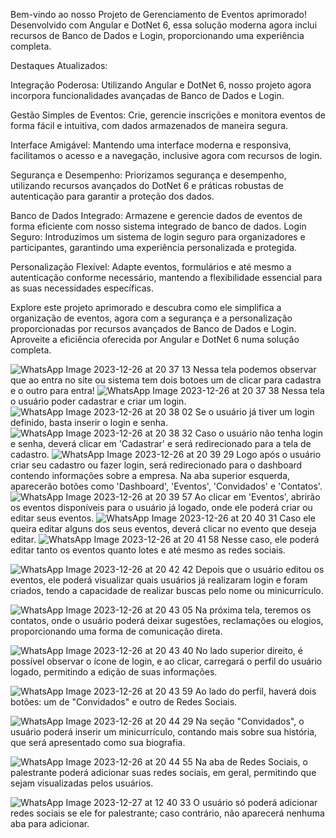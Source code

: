 Bem-vindo ao nosso Projeto de Gerenciamento de Eventos aprimorado! Desenvolvido com Angular e DotNet 6, essa solução moderna agora inclui recursos de Banco de Dados e Login, proporcionando uma experiência completa.


Destaques Atualizados:



Integração Poderosa: Utilizando Angular e DotNet 6, nosso projeto agora incorpora funcionalidades avançadas de Banco de Dados e Login.



Gestão Simples de Eventos: Crie, gerencie inscrições e monitora eventos de forma fácil e intuitiva, com dados armazenados de maneira segura.



Interface Amigável: Mantendo uma interface moderna e responsiva, facilitamos o acesso e a navegação, inclusive agora com recursos de login.



Segurança e Desempenho: Priorizamos segurança e desempenho, utilizando recursos avançados do DotNet 6 e práticas robustas de autenticação para garantir a proteção dos dados.

Banco de Dados Integrado: Armazene e gerencie dados de eventos de forma eficiente com nosso sistema integrado de banco de dados.
Login Seguro: Introduzimos um sistema de login seguro para organizadores e participantes, garantindo uma experiência personalizada e protegida.

Personalização Flexível: Adapte eventos, formulários e até mesmo a autenticação conforme necessário, mantendo a flexibilidade essencial para as suas necessidades específicas.

Explore este projeto aprimorado e descubra como ele simplifica a organização de eventos, agora com a segurança e a personalização proporcionadas por recursos avançados de Banco de Dados e Login. Aproveite a eficiência oferecida por Angular e DotNet 6 numa solução completa.




![WhatsApp Image 2023-12-26 at 20 37 13](https://github.com/Bluizpro/ProEventos.API/assets/96271091/2b16b0ba-ec8c-4d72-9ce5-6338a50e3f6d)
Nessa tela podemos observar que ao entra no site ou sistema tem dois botoes um de clicar para cadastra e o outro para entra!
![WhatsApp Image 2023-12-26 at 20 37 38](https://github.com/Bluizpro/ProEventos.API/assets/96271091/6fac004f-ed9a-4269-9cb5-9f6ad308d92d)
Nessa tela o usuário poder cadastrar e criar um login.
![WhatsApp Image 2023-12-26 at 20 38 02](https://github.com/Bluizpro/ProEventos.API/assets/96271091/01cd5fb6-15db-4488-ba8e-578642087d1b)
Se o usuário já tiver um login definido, basta inserir o login e senha.
![WhatsApp Image 2023-12-26 at 20 38 32](https://github.com/Bluizpro/ProEventos.API/assets/96271091/cf0f1cb2-c515-4ff2-ab90-a8854b23e52a)
Caso o usuário não tenha login e senha, deverá clicar em 'Cadastrar' e será redirecionado para a tela de cadastro.
![WhatsApp Image 2023-12-26 at 20 39 29](https://github.com/Bluizpro/ProEventos.API/assets/96271091/58d60177-3b19-4aef-a57b-92cdb218e9e9)
Logo após o usuário criar seu cadastro ou fazer login, será redirecionado para o dashboard contendo informações sobre a empresa. Na aba superior esquerda, aparecerão botões como 'Dashboard', 'Eventos', 'Convidados' e 'Contatos'.
![WhatsApp Image 2023-12-26 at 20 39 57](https://github.com/Bluizpro/ProEventos.API/assets/96271091/8ada3f72-559f-4628-8da7-08d8c4efcb0f)
Ao clicar em 'Eventos', abrirão os eventos disponíveis para o usuário já logado, onde ele poderá criar ou editar seus eventos.
![WhatsApp Image 2023-12-26 at 20 40 31](https://github.com/Bluizpro/ProEventos.API/assets/96271091/2006f942-92d9-4326-a676-7d3b27cde3bd)
Caso ele queira editar alguns dos seus eventos, deverá clicar no evento que deseja editar.
![WhatsApp Image 2023-12-26 at 20 41 58](https://github.com/Bluizpro/ProEventos.API/assets/96271091/7db16b42-8b89-4301-a067-1a1d9b9df5c3)
Nesse caso, ele poderá editar tanto os eventos quanto lotes e até mesmo as redes sociais.



![WhatsApp Image 2023-12-26 at 20 42 42](https://github.com/Bluizpro/ProEventos.API/assets/96271091/22682288-4944-4cc2-9ae3-64f923ef01e1)
Depois que o usuário editou os eventos, ele poderá visualizar quais usuários já realizaram login e foram criados, tendo a capacidade de realizar buscas pelo nome ou minicurrículo.

![WhatsApp Image 2023-12-26 at 20 43 05](https://github.com/Bluizpro/ProEventos.API/assets/96271091/214b87ab-281f-49ce-a3b7-2149d02f9df8)
Na próxima tela, teremos os contatos, onde o usuário poderá deixar sugestões, reclamações ou elogios, proporcionando uma forma de comunicação direta.

![WhatsApp Image 2023-12-26 at 20 43 40](https://github.com/Bluizpro/ProEventos.API/assets/96271091/aee6462f-04da-4bf8-8a57-d04fb18e2fe4)
No lado superior direito, é possível observar o ícone de login, e ao clicar, carregará o perfil do usuário logado, permitindo a edição de suas informações.

![WhatsApp Image 2023-12-26 at 20 43 59](https://github.com/Bluizpro/ProEventos.API/assets/96271091/217e6cee-73a6-46af-8c9e-d227e6803916)
Ao lado do perfil, haverá dois botões: um de "Convidados" e outro de Redes Sociais.

![WhatsApp Image 2023-12-26 at 20 44 29](https://github.com/Bluizpro/ProEventos.API/assets/96271091/df70ea3e-7fc0-495e-8c0a-ffe111288d57)
Na seção "Convidados", o usuário poderá inserir um minicurrículo, contando mais sobre sua história, que será apresentado como sua biografia.

![WhatsApp Image 2023-12-26 at 20 44 55](https://github.com/Bluizpro/ProEventos.API/assets/96271091/517695cb-df6d-4f6b-b69c-ecea18a679a0)
Na aba de Redes Sociais, o palestrante poderá adicionar suas redes sociais, em geral, permitindo que sejam visualizadas pelos usuários.

![WhatsApp Image 2023-12-27 at 12 40 33](https://github.com/Bluizpro/ProEventos.API/assets/96271091/db362e65-6ccd-46ac-a315-e716426e1581)
O usuário só poderá adicionar redes sociais se ele for palestrante; caso contrário, não aparecerá nenhuma aba para adicionar.
